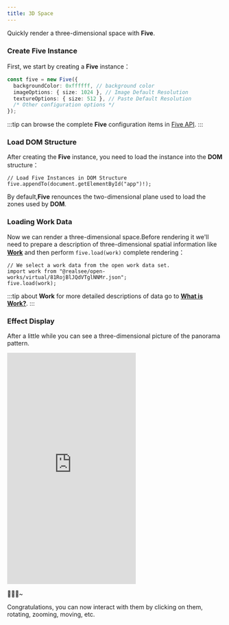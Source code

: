 ```yaml
---
title: 3D Space
---
```


Quickly render a three-dimensional space with **Five**.

### Create Five Instance

First, we start by creating a **Five** instance：

```ts
const five = new Five({
  backgroundColor: 0xffffff, // background color
  imageOptions: { size: 1024 }, // Image Default Resolution
  textureOptions: { size: 512 }, // Paste Default Resolution
  /* Other configuration options */
});
```

:::tip
can browse the complete **Five** configuration items in [Five API](https://unpkg.com/@realsee/five/docs/interfaces/five.FiveInitArgs.html).
:::

### Load DOM Structure

After creating the **Five** instance, you need to load the instance into the **DOM** structure：

```tsx
// Load Five Instances in DOM Structure
five.appendTo(document.getElementById("app")!);
```

By default,**Five** renounces the two-dimensional plane used to load the zones used by **DOM**.

### Loading Work Data

Now we can render a three-dimensional space.Before rendering it we'll need to prepare a description of three-dimensional spatial information like [**Work**](../../terminology) and then perform `five.load(work)` complete rendering：

```tsx
// We select a work data from the open work data set.
import work from "@realsee/open-works/virtual/81RojBlJQdVTglNNMr.json";
five.load(work);
```

:::tip
about **Work** for more detailed descriptions of data go to **[What is Work?](../../terminology)**.
:::

### Effect Display

After a little while you can see a three-dimensional picture of the panorama pattern.

<iframe height="540" style={{width: '100%', height: '540px'}} scrolling="no" title="five-usage" src="https://codepen.io/solome-the-selector/embed/NWwwvQq?default-tab=js%2Cresult&editable=true&theme-id=light" frameborder="no" loading="lazy" allowtransparency="true" allowfullscreen="true">
  See the Pen <a href="https://codepen.io/solome-the-selector/pen/NWwwvQq">
  five-usage</a> by 掬一捧 (<a href="https://codepen.io/solome-the-selector">@solome-the-selector</a>)
  on <a href="https://codepen.io">CodePen</a>.
</iframe>

🌹🌹🌹~

Congratulations, you can now interact with them by clicking on them, rotating, zooming, moving, etc.
